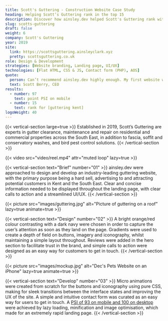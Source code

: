 ```yaml
---
title: Scott's Guttering - Construction Website Case Study
heading: Helping Scott’s Guttering rank in the top 15
description: Discover how ainsley.dev helped Scott's Guttering rank within the top 15 by designing a sleek and easy to use landing page.
slug: scotts-guttering
draft: false
weight: 6
company: Scott's Guttering
year: 2019
site:
  link: https://scottsguttering.ainsleyclark.xyz
  pretty: scottsguttering.co.uk
role: Design & Development
strategies: [Website branding, Landing page, UI/UX]
technologies: [Flat HTML, CSS & JS, Contact form (PHP), AOS]
quote:
  person: Can’t recommend ainsley.dev highly enough. My first website was completed quickly and without any problems. All my comments and preferences were taken on board, creating an end product I’m very, very happy with. ⭐⭐⭐⭐⭐
  text: Scott Berry, CEO
results:
  - number: 97
    text: point PSI on mobile
  - number: 15
    text: rank for [guttering kent]
logoWeight: 40
---
```


<!-- Intro -->
{{< vertical-section large=true >}}
Established in 2019, Scott’s Guttering are experts in gutter clearance, maintenance and repair on residential and
commercial properties across the South East, in addition to fascia, soffit and conservatory washes, and bird pest
control solutions.
{{< /vertical-section >}}

<!-- Reel -->
{{< video src="video/reel.mp4" attr="muted loop" lazy=true >}}

<!-- Brief -->
{{< vertical-section text="Brief" number="01" >}}
ainsley.dev were approached to design and develop an industry-leading guttering website, with the primary purpose being
a hard sell, advertising to and attracting potential customers in Kent and the South East. Clear and concise information
needed to be displayed throughout the landing page, with clear calls to action and a streamlined UI/UX.
{{< /vertical-section >}}

<!-- Video -->
{{< picture src="images/guttering.jpg" alt="Picture of guttering on a roof" lazy=true animate=true >}}

<!-- Design -->
{{< vertical-section text="Design" number="02" >}}
A bright orange/red colour contrasting with a dark navy were chosen in order to capture the user’s attention as soon as
they land on the page. Gradients were used to create a depth of field on buttons, imagery and iconography, whilst
maintaining a simple layout throughout. Reviews were added in the hero section to facilitate trust in the brand, and
simple calls to action were designed as an easy way for customers to get in touch.
{{< /vertical-section >}}

<!-- Mockup -->
{{< picture src="images/mockup.jpg" alt="Dec's Pets Website on an iPhone" lazy=true animate=true >}}

<!-- Development -->
{{< vertical-section text="Develop" number="03" >}}
Micro animations were created from scratch for the buttons and iconography using pure CSS, making for sleek transitions
between the interface states and improving the UX of the site. A simple and intuitive contact form was curated as an
easy way for users to get in touch.
A [PSI of 93 on mobile and 100 on desktop](https://pagespeed.web.dev/report?url=https%3A%2F%2Fscottsguttering.co.uk%2F)
were achieved by lazy loading, minification and image optimisation, which made for an extremely rapid landing page.
{{< /vertical-section >}}
